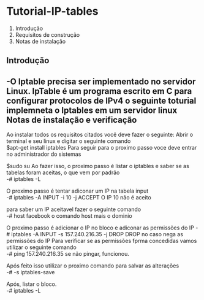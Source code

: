 # Tutorial-IP-tables
1. Introdução
2. Requisitos de construção 
3. Notas de instalação


Introdução
-----------
-O Iptable precisa ser implementado no servidor Linux. IpTable é um programa escrito em C para configurar protocolos de IPv4
o seguinte toturial implemneta o Iptables em um servidor linux
Notas de instalação e verificação
----------
Ao instalar todos os requisitos citados você deve fazer o seguinte:
Abrir o terminal e seu linux e digitar o seguinte comando 
</br>
$apt-get install iptables
Para seguir para o proximo passo voce deve entrar no administrador do sistemas 
</br>

$sudo su
Ao fazer isso, o proximo passo é listar o iptables e saber se as tabelas foram aceitas, o que vem por padrão
</br>
-# iptables -L

O proximo passo é tentar adiconar um IP na tabela input
</br>
-# iptables -A INPUT -i 10 -j ACCEPT
O IP 10 não é aceito 


 para saber um IP aceitavel fazer o seguinte comando
 </br>
-# host facebook
o comando host mais o dominio

O proximo passo é adicionar o IP no bloco e adiconar as permissões do IP
-# iptables -A INPUT -s 157.240.216.35 -j DROP
DROP no caso nega as permissões do IP 
Para verificar se as permissões fprma concedidas vamos utilizar o seguinte comando
</br>
-# ping 157.240.216.35
se não pingar, funcionou. 

Após feito isso utilizar o proximo comando para salvar as alterações 
</br>
-# -s iptables-save

Após, listar o bloco.
</br>
-# iptables -L


